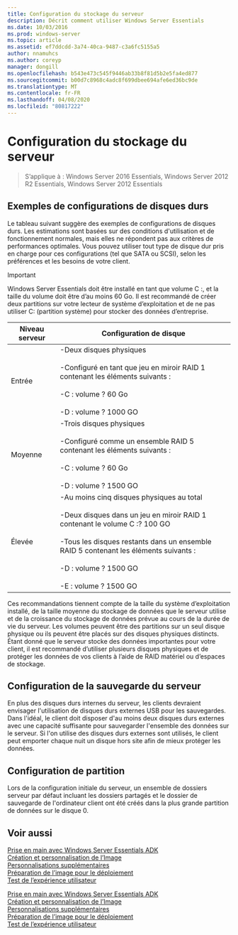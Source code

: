 ```yaml
---
title: Configuration du stockage du serveur
description: Décrit comment utiliser Windows Server Essentials
ms.date: 10/03/2016
ms.prod: windows-server
ms.topic: article
ms.assetid: ef7ddcdd-3a74-40ca-9487-c3a6fc5155a5
author: nnamuhcs
ms.author: coreyp
manager: dongill
ms.openlocfilehash: b543e473c545f9446ab33b8f81d5b2e5fa4ed877
ms.sourcegitcommit: b00d7c8968c4adc8f699dbee694afe6ed36bc9de
ms.translationtype: MT
ms.contentlocale: fr-FR
ms.lasthandoff: 04/08/2020
ms.locfileid: "80817222"
---
```

# <a name="configure-server-storage"></a>Configuration du stockage du serveur

>S’applique à : Windows Server 2016 Essentials, Windows Server 2012 R2 Essentials, Windows Server 2012 Essentials

## <a name="sample-hard-disk-configurations"></a>Exemples de configurations de disques durs  
 Le tableau suivant suggère des exemples de configurations de disques durs. Les estimations sont basées sur des conditions d'utilisation et de fonctionnement normales, mais elles ne répondent pas aux critères de performances optimales. Vous pouvez utiliser tout type de disque dur pris en charge pour ces configurations (tel que SATA ou SCSI), selon les préférences et les besoins de votre client.  
  
> [!IMPORTANT]
>   Windows Server Essentials doit être installé en tant que volume C :, et la taille du volume doit être d’au moins 60 Go. Il est recommandé de créer deux partitions sur votre lecteur de système d’exploitation et de ne pas utiliser C: (partition système) pour stocker des données d’entreprise.  
  
|Niveau serveur|Configuration de disque|  
|------------------|------------------------|  
|Entrée|-Deux disques physiques<br /><br /> -Configuré en tant que jeu en miroir RAID 1 contenant les éléments suivants :<br /><br /> -C : volume ? 60 Go<br /><br /> -D : volume ? 1000 GO|  
|Moyenne|-Trois disques physiques<br /><br /> -Configuré comme un ensemble RAID 5 contenant les éléments suivants :<br /><br /> -C : volume ? 60 Go<br /><br /> -D : volume ? 1500 GO|  
|Élevée|-Au moins cinq disques physiques au total<br /><br /> -Deux disques dans un jeu en miroir RAID 1 contenant le volume C :? 100 GO<br /><br /> -Tous les disques restants dans un ensemble RAID 5 contenant les éléments suivants :<br /><br /> -D : volume ? 1500 GO<br /><br /> -E : volume ? 1500 GO|  
  
 Ces recommandations tiennent compte de la taille du système d’exploitation installé, de la taille moyenne du stockage de données que le serveur utilise et de la croissance du stockage de données prévue au cours de la durée de vie du serveur. Les volumes peuvent être des partitions sur un seul disque physique ou ils peuvent être placés sur des disques physiques distincts. Étant donné que le serveur stocke des données importantes pour votre client, il est recommandé d’utiliser plusieurs disques physiques et de protéger les données de vos clients à l’aide de RAID matériel ou d’espaces de stockage.  
  
## <a name="configuring-your-server-backup"></a>Configuration de la sauvegarde du serveur  
 En plus des disques durs internes du serveur, les clients devraient envisager l'utilisation de disques durs externes USB pour les sauvegardes. Dans l'idéal, le client doit disposer d'au moins deux disques durs externes avec une capacité suffisante pour sauvegarder l'ensemble des données sur le serveur. Si l'on utilise des disques durs externes sont utilisés, le client peut emporter chaque nuit un disque hors site afin de mieux protéger les données.  
  
## <a name="partition-configuration"></a>Configuration de partition  
 Lors de la configuration initiale du serveur, un ensemble de dossiers serveur par défaut incluant les dossiers partagés et le dossier de sauvegarde de l'ordinateur client ont été créés dans la plus grande partition de données sur le disque 0.  
  
## <a name="see-also"></a>Voir aussi  

 [Prise en main avec Windows Server Essentials ADK](Getting-Started-with-the-Windows-Server-Essentials-ADK.md)   
 [Création et personnalisation de l’Image](Creating-and-Customizing-the-Image.md)   
 [Personnalisations supplémentaires](Additional-Customizations.md)   
 [Préparation de l’image pour le déploiement](Preparing-the-Image-for-Deployment.md)   
 [Test de l’expérience utilisateur](Testing-the-Customer-Experience.md)

 [Prise en main avec Windows Server Essentials ADK](../install/Getting-Started-with-the-Windows-Server-Essentials-ADK.md)   
 [Création et personnalisation de l’Image](../install/Creating-and-Customizing-the-Image.md)   
 [Personnalisations supplémentaires](../install/Additional-Customizations.md)   
 [Préparation de l’image pour le déploiement](../install/Preparing-the-Image-for-Deployment.md)   
 [Test de l’expérience utilisateur](../install/Testing-the-Customer-Experience.md)

